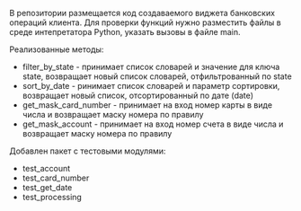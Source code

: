 В репозитории размещается код создаваемого виджета банковских операций клиента.
Для проверки функций нужно разместить файлы в среде интепретатора Python, указать вызовы в файле main.

Реализованные методы:
- filter_by_state - принимает список словарей и значение для ключа state, возвращает новый список словарей, отфильтрованный по state
- sort_by_date - ринимает список словарей и параметр сортировки, возвращает новый список, отсортированный по дате (date)
- get_mask_card_number - принимает на вход номер карты в виде числа и возвращает маску номера по правилу
- get_mask_account  - принимает на вход номер счета в виде числа и возвращает маску номера по правилу

Добавлен пакет с тестовыми модулями:
 - test_account
 - test_card_number
 - test_get_date
 - test_processing
